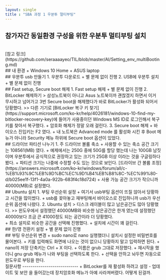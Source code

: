 ```yaml
---
layout: single
title : "SBA 과정 1 우분투 멀티부팅"
---
```


## 참가자간 동일환경 구성을 위한 우분투 멀티부팅 설치
<br>
[참고 링크](https://github.com/seraaaayeo/TIL/blob/master/AI/Setting_env_multiBooting.md)
<br>
## 내 환경
    + Windows 10 Home
    + ASUS laptop

<br>
## 우분투 usb 만들기
1. 우분투 다운로드
    + 별 문제 없이 진행
2. USB에 우분투 설치
    + 별 문제 없이 진행

<br>
## Fast setup, Secure boot 해제
1. Fast setup 해제
    + 별 문제 없이 진행
2. BitLocker 해제하기
> 삼성노트북이 아니고 Asus 노트북이까 괜찮겠지 하면서 이거 무시하고 넘어가고 3번 Secure boot을 해제했다가 바로 BitLocker가 활성화 되어서 당황했다.
>> 다른 기기로 [BitLocker 복구 키 찾기](https://support.microsoft.com/ko-kr/help/4026181/windows-10-find-my-bitlocker-recovery-key)에 들어가 사용중이던 Windows MS ID로 로그인해서 복구 키를 찾아서 복구했다.
    + 암호화 해제가 정말 오래 걸린다.
3. Secure boot 해제
    + 바이오스 진입키는 F2 였다.
    + 내 노트북은 Advanced mode 를 활성화 시킨 후 Boot 메뉴가 아니라 Security 메뉴 하위에 Secure boot 옵션이 있었다.

<br>
## 드라이브 파티션 나누기
1. 주 드라이브 볼륨 축소
    + 사용할 수 있는 축소 공간 크기는 108561(MB) 였다.
    + 예제에서는 250G 중에 50G를 할당 했는데 나는 100GB 남짓이며 우분투에서 공식적으로 권장하고 있는 크기가 25GB 이상 이라는 것을 구글링하다 봤다.
    + 파티션 크기는 나중에 수정할 수도 있는 것으로 보인다. [드라이브 간 볼륨 조정](https://answers.microsoft.com/ko-kr/windows/forum/all/c-%EB%93%9C%EB%9D%BC%EC%9D%B4%EB%B8%8C-%EC%99%80-d/b025ee1f-13f1-4a0a-922b-683f4c18d724)
    + 사용 가능 공간 크기가 작으니까 40000(MB)로 설정했다.

<br>
## Ubuntu 설치
1. 부팅 우선순위 설정
    + 여기서 usb부팅 옵션이 뜨질 않아서 당황하고 시간을 많이썼다.
      + usb를 꽂아놓고 재부팅해서 바이오스로 진입하니까 usb가 우선순위 옵션에 나왔다.
2. Ubuntu 설치
> 디스크 레이블이 많고 남은공간도 많아 당황했다. 
>> 윈도우에서 설정했던 40000MB와 비슷한 남은공간은 한개 였는데 설정했던 40000보다 조금 큰 41000정도 되는 공간이라 더 당황했다.
<br>
    + 최소 설치로 비슷한 공간을 선택해 진행했다.
    + 설치에 시간이 꽤 걸린다.

<br>
## 한/영 전환키 설정
    + 별 문제 없이 진행

<br>
## 부팅 우선순위 변경
    + sudo nano로 nano 실행했더니 설치시 설정한 비밀번호를 물어본다. 
      + 키를 입력해도 화면에 나오는 것이 없으니 당황하지 말고 입력하면 된다.
    + nano의 저장 단축키는 Ctrl + X 이다.
    + 이름은 grub 그대로 저장했다.
    + 재시작을 했더니 gnu grub 메뉴가 나와 부팅을 선택하도록 한다.
    + 선택을 안하고 놔두면 자동으로 윈도우로 부팅을 한다.
 
 <br>
 질문사항
 ----------------------------
    + BitLocker를 재 활성화 하려고 설정 - 업데이트 및 보안 을 들어갔는데 장치암호화 메뉴가 아예 사라져버렸다. 어떻게 된걸까.
  
    
  
    

  
